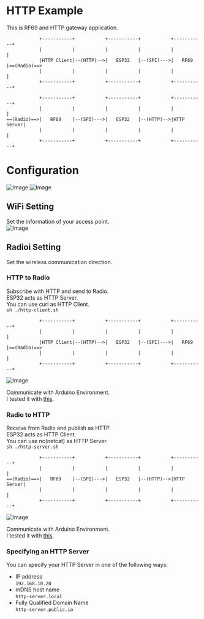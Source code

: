 # HTTP Example   
This is RF69 and HTTP gateway application.   
```
            +-----------+           +-----------+           +-----------+
            |           |           |           |           |           |
            |HTTP Client|--(HTTP)-->|   ESP32   |--(SPI)--->|   RF69    |==(Radio)==>
            |           |           |           |           |           |
            +-----------+           +-----------+           +-----------+

            +-----------+           +-----------+           +-----------+
            |           |           |           |           |           |
==(Radio)==>|   RF69    |--(SPI)--->|   ESP32   |--(HTTP)-->|HTTP Server|
            |           |           |           |           |           |
            +-----------+           +-----------+           +-----------+
```



# Configuration
![Image](https://github.com/user-attachments/assets/104c96c3-406c-474d-9978-fd470b42102e)
![Image](https://github.com/user-attachments/assets/e101c4b4-52de-495d-9091-239ddc1e6b81)

## WiFi Setting
Set the information of your access point.   
![Image](https://github.com/user-attachments/assets/14626be6-4450-4bb3-8cfb-38ed8d273ab9)

## Radioi Setting
Set the wireless communication direction.   

### HTTP to Radio
Subscribe with HTTP and send to Radio.   
ESP32 acts as HTTP Server.   
You can use curl as HTTP Client.   
```sh ./http-client.sh```

```
            +-----------+           +-----------+           +-----------+
            |           |           |           |           |           |
            |HTTP Client|--(HTTP)-->|   ESP32   |--(SPI)--->|   RF69    |==(Radio)==>
            |           |           |           |           |           |
            +-----------+           +-----------+           +-----------+
```

![Image](https://github.com/user-attachments/assets/3275e7a9-a8db-4b84-a960-3d1746e2f247)

Communicate with Arduino Environment.   
I tested it with [this](https://github.com/nopnop2002/esp-idf-rf69/tree/main/ArduinoCode/RadioHead69_RawDemo_RX).   

### Radio to HTTP
Receive from Radio and publish as HTTP.   
ESP32 acts as HTTP Client.   
You can use nc(netcat) as HTTP Server.   
```sh ./http-server.sh```

```
            +-----------+           +-----------+           +-----------+
            |           |           |           |           |           |
==(Radio)==>|   RF69    |--(SPI)--->|   ESP32   |--(HTTP)-->|HTTP Server|
            |           |           |           |           |           |
            +-----------+           +-----------+           +-----------+
```

![Image](https://github.com/user-attachments/assets/f650ae3d-09c3-48d4-9c5f-00d9795ef424)

Communicate with Arduino Environment.   
I tested it with [this](https://github.com/nopnop2002/esp-idf-rf69/tree/main/ArduinoCode/RadioHead69_RawDemo_TX).   

### Specifying an HTTP Server   
You can specify your HTTP Server in one of the following ways:   
- IP address   
 ```192.168.10.20```   
- mDNS host name   
 ```http-server.local```   
- Fully Qualified Domain Name   
 ```http-server.public.io```


